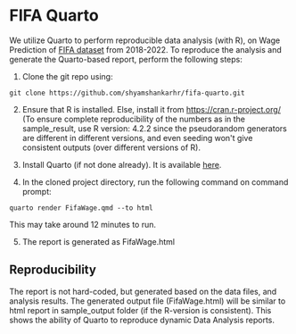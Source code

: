 # FIFA Quarto
We utilize Quarto to perform reproducible data analysis (with R), on Wage Prediction of [FIFA dataset](https://www.kaggle.com/datasets/stefanoleone992/fifa-22-complete-player-dataset) from 2018-2022.
To reproduce the analysis and generate the Quarto-based report, perform the following steps:

1. Clone the git repo using: 
```
git clone https://github.com/shyamshankarhr/fifa-quarto.git
```

2. Ensure that R is installed. Else, install it from https://cran.r-project.org/
   (To ensure complete reproducibility of the numbers as in the sample_result, use R version: 4.2.2 since the pseudorandom generators are different in different versions, and even seeding won't give consistent outputs (over different versions of R).

3. Install Quarto (if not done already). It is available [here](https://quarto.org/docs/get-started/).

4. In the cloned project directory, run the following command on command prompt:
```
quarto render FifaWage.qmd --to html
```
This may take around 12 minutes to run.

5. The report is generated as FifaWage.html

## Reproducibility

The report is not hard-coded, but generated based on the data files, and analysis results. The generated output file (FifaWage.html) will be similar to html report in sample_output folder (if the R-version is consistent). This shows the ability of Quarto to reproduce dynamic Data Analysis reports.